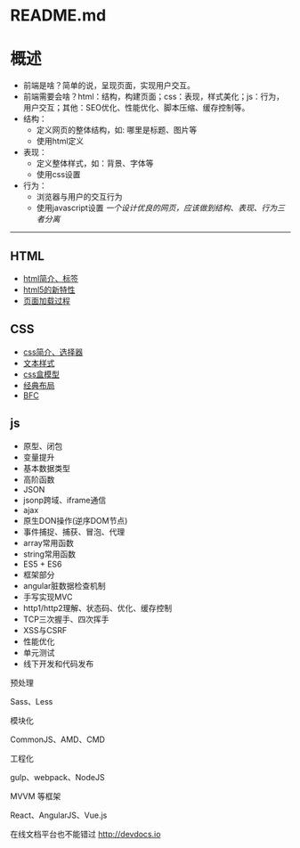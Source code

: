 # README.md

# 概述
* 前端是啥？简单的说，呈现页面，实现用户交互。    
* 前端需要会啥？html：结构，构建页面；css：表现，样式美化；js：行为，用户交互；其他：SEO优化、性能优化、脚本压缩、缓存控制等。
* 结构：
  * 定义网页的整体结构，如: 哪里是标题、图片等
  * 使用html定义
* 表现：
  * 定义整体样式，如：背景、字体等
  * 使用css设置
* 行为：
  * 浏览器与用户的交互行为
  * 使用javascript设置
*一个设计优良的网页，应该做到结构、表现、行为三者分离*
***

## HTML
* [html简介、标签](/html/html.md)
* [html5的新特性](/html/html5.md)	
* [页面加载过程](/html/页面加载过程.md)

## CSS
* [css简介、选择器](/css/css.md)
* [文本样式](/css/文本样式.md)
* [css盒模型](/css/css盒模型.md)
* [经典布局](/css/经典布局.md)
* [BFC](/css/bfc.md)

## js

* 原型、闭包
* 变量提升
* 基本数据类型
* 高阶函数
* JSON
* jsonp跨域、iframe通信
* ajax
* 原生DON操作(逆序DOM节点)
* 事件捕捉、捕获、冒泡、代理
* array常用函数
* string常用函数
* ES5 + ES6
* 框架部分
* angular脏数据检查机制
* 手写实现MVC
* http1/http2理解、状态码、优化、缓存控制
* TCP三次握手、四次挥手
* XSS与CSRF
* 性能优化
* 单元测试
* 线下开发和代码发布


预处理

Sass、Less

模块化

CommonJS、AMD、CMD

工程化

gulp、webpack、NodeJS

MVVM 等框架

React、AngularJS、Vue.js


在线文档平台也不能错过 http://devdocs.io